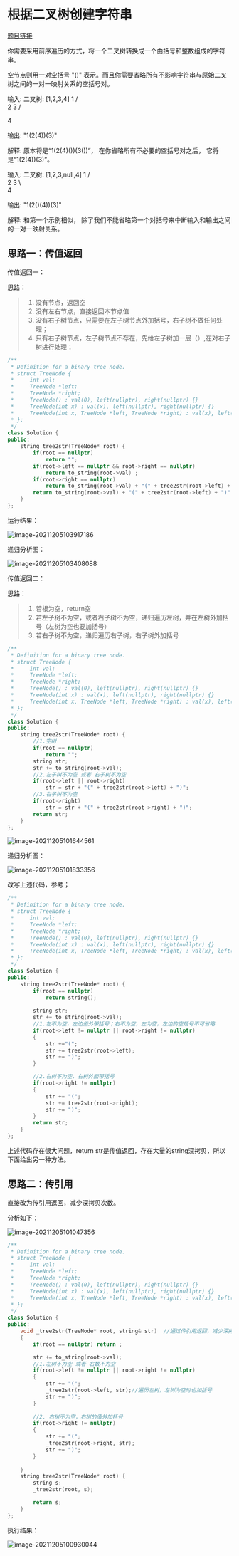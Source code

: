 # 根据二叉树创建字符串

[题目链接](https://leetcode-cn.com/problems/construct-string-from-binary-tree/)

你需要采用前序遍历的方式，将一个二叉树转换成一个由括号和整数组成的字符串。

空节点则用一对空括号 "()" 表示。而且你需要省略所有不影响字符串与原始二叉树之间的一对一映射关系的空括号对。

输入: 二叉树: [1,2,3,4]
       1
     /   \
    2     3
   /    

  4     

输出: "1(2(4))(3)"

解释: 原本将是“1(2(4)())(3())”，
在你省略所有不必要的空括号对之后，
它将是“1(2(4))(3)”。



输入: 二叉树: [1,2,3,null,4]
       1
     /   \
    2     3
     \  
      4 

输出: "1(2()(4))(3)"

解释: 和第一个示例相似，
除了我们不能省略第一个对括号来中断输入和输出之间的一对一映射关系。

## 思路一：传值返回

传值返回一：

思路：

> 1. 没有节点，返回空
> 2. 没有左右节点，直接返回本节点值
> 3. 没有右子树节点，只需要在左子树节点外加括号，右子树不做任何处理；
> 4. 只有右子树节点，左子树节点不存在，先给左子树加一层（）,在对右子树进行处理；

```C++
/**
 * Definition for a binary tree node.
 * struct TreeNode {
 *     int val;
 *     TreeNode *left;
 *     TreeNode *right;
 *     TreeNode() : val(0), left(nullptr), right(nullptr) {}
 *     TreeNode(int x) : val(x), left(nullptr), right(nullptr) {}
 *     TreeNode(int x, TreeNode *left, TreeNode *right) : val(x), left(left), right(right) {}
 * };
 */
class Solution {
public:
    string tree2str(TreeNode* root) {
        if(root == nullptr)
            return "";
        if(root->left == nullptr && root->right == nullptr)
            return to_string(root->val) ;
        if(root->right == nullptr)
            return to_string(root->val) + "(" + tree2str(root->left) + ")";
        return to_string(root->val) + "(" + tree2str(root->left) + ")" + "(" + tree2str(root->right) + ")";
    }
};
```

运行结果：

![image-20211205103917186](ImageSave/image-20211205103917186.png)

递归分析图：

![image-20211205103408088](ImageSave/LeetCode606传值返回01.png)



传值返回二：

思路：

> 1. 若根为空，return空
> 2. 若左子树不为空，或者右子树不为空，递归遍历左树，并在左树外加括号（左树为空也要加括号）
> 3. 若右子树不为空，递归遍历右子树，右子树外加括号

```c++
/**
 * Definition for a binary tree node.
 * struct TreeNode {
 *     int val;
 *     TreeNode *left;
 *     TreeNode *right;
 *     TreeNode() : val(0), left(nullptr), right(nullptr) {}
 *     TreeNode(int x) : val(x), left(nullptr), right(nullptr) {}
 *     TreeNode(int x, TreeNode *left, TreeNode *right) : val(x), left(left), right(right) {}
 * };
 */
class Solution {
public:
    string tree2str(TreeNode* root) {
        //1.空树
        if(root == nullptr)
            return "";
        string str;
        str += to_string(root->val);
        //2.左子树不为空 或者 右子树不为空
        if(root->left || root->right)
            str = str + "(" + tree2str(root->left) + ")";
        //3.右子树不为空
        if(root->right)
            str = str + "(" + tree2str(root->right) + ")";
        return str;
    }
};
```

![image-20211205101644561](ImageSave/image-20211205101644561.png)

递归分析图：

![image-20211205101833356](ImageSave/LeetCode606递归分析图.png)

改写上述代码，参考；

```C++
/**
 * Definition for a binary tree node.
 * struct TreeNode {
 *     int val;
 *     TreeNode *left;
 *     TreeNode *right;
 *     TreeNode() : val(0), left(nullptr), right(nullptr) {}
 *     TreeNode(int x) : val(x), left(nullptr), right(nullptr) {}
 *     TreeNode(int x, TreeNode *left, TreeNode *right) : val(x), left(left), right(right) {}
 * };
 */
class Solution {
public:
    string tree2str(TreeNode* root) {
        if(root == nullptr)
            return string();
        
        string str;
        str += to_string(root->val);
        //1.左不为空，左边值外带括号；右不为空，左为空，左边的空括号不可省略
        if(root->left != nullptr || root->right != nullptr)
        {
            str +="(";
            str += tree2str(root->left);
            str += ")"; 
        } 

        //2.右树不为空，右树外面带括号
        if(root->right != nullptr)
        {
            str += "(";
            str += tree2str(root->right);
            str += ")";
        }
        return str;
    }
};
```

上述代码存在很大问题，return str是传值返回，存在大量的string深拷贝，所以下面给出另一种方法。

## 思路二：传引用

直接改为传引用返回，减少深拷贝次数。

分析如下：

![image-20211205101047356](ImageSave/LeetCode606传引用返回.png)

```C++
/**
 * Definition for a binary tree node.
 * struct TreeNode {
 *     int val;
 *     TreeNode *left;
 *     TreeNode *right;
 *     TreeNode() : val(0), left(nullptr), right(nullptr) {}
 *     TreeNode(int x) : val(x), left(nullptr), right(nullptr) {}
 *     TreeNode(int x, TreeNode *left, TreeNode *right) : val(x), left(left), right(right) {}
 * };
 */
class Solution {
public:    
    void _tree2str(TreeNode* root, string& str)  //通过传引用返回，减少深拷贝
    {
        if(root == nullptr) return ;

        str += to_string(root->val);
        //1.左树不为空 或者 右数不为空
        if(root->left != nullptr || root->right != nullptr)
        {
            str += "(";
            _tree2str(root->left, str);//遍历左树，左树为空时也加括号
            str += ")";
        }
        
        //2. 右树不为空，右树的值外加括号
        if(root->right != nullptr)
        {
            str += "(";
            _tree2str(root->right, str);
            str += ")";
        }
            
    }
    string tree2str(TreeNode* root) {
        string s;
        _tree2str(root, s);

        return s;
    }
};
```

执行结果：

![image-20211205100930044](ImageSave/image-20211205100930044.png)

